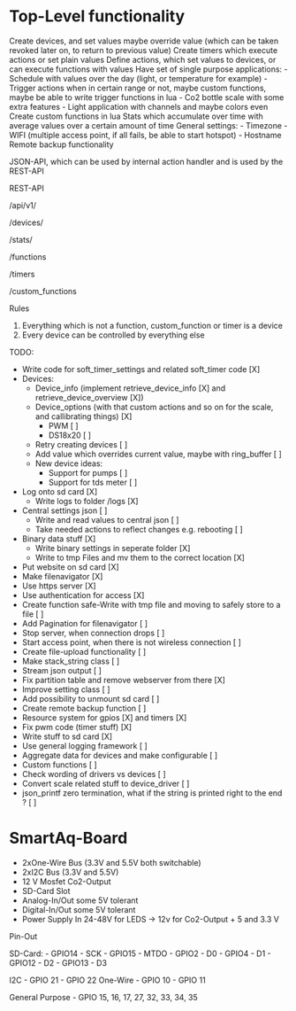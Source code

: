 # Top-Level functionality

Create devices, and set values maybe override value (which can be taken revoked later on, to return to previous value)
Create timers which execute actions or set plain values
Define actions, which set values to devices, or can execute functions with values
Have set of single purpose applications:
    - Schedule with values over the day (light, or temperature for example)
    - Trigger actions when in certain range or not, maybe custom functions, maybe be able to write trigger functions in lua
    - Co2 bottle scale with some extra features
    - Light application with channels and maybe colors even
Create custom functions in lua
Stats which accumulate over time with average values over a certain amount of time
General settings:
    - Timezone
    - WIFI (multiple access point, if all fails, be able to start hotspot)
    - Hostname
Remote backup functionality

JSON-API, which can be used by internal action handler and is used by the REST-API

REST-API

/api/v1/

<!-- All Drivers -->
/devices/
<!-- Stats, Devicevalues every x-seconds -->
/stats/
<!-- Functions, which control devices -->
/functions
<!-- -->
/timers
<!-- Custom functions, which also control devices -->
/custom_functions

Rules

1. Everything which is not a function, custom_function or timer is a device
2. Every device can be controlled by everything else

TODO:

- Write code for soft_timer_settings and related soft_timer code [X]
- Devices:
    - Device_info (implement retrieve_device_info [X] and retrieve_device_overview [X])
    - Device_options (with that custom actions and so on for the scale, and callibrating things) [X]
        - PWM  [ ]
        - DS18x20 [ ]
    - Retry creating devices [ ]
    - Add value which overrides current value, maybe with ring_buffer [ ]
    - New device ideas:
        - Support for pumps [ ]
        - Support for tds meter [ ]
- Log onto sd card [X]
    - Write logs to folder /logs [X]
- Central settings json [ ]
    - Write and read values to central json [ ]
    - Take needed actions to reflect changes e.g. rebooting [ ]
- Binary data stuff [X]
    - Write binary settings in seperate folder [X]
    - Write to tmp Files and mv them to the correct location [X]
- Put website on sd card [X]
- Make filenavigator [X] 
- Use https server [X]
- Use authentication for access [X]
- Create function safe-Write with tmp file and moving to safely store to a file [ ]
- Add Pagination for filenavigator [ ]
- Stop server, when connection drops [ ]
- Start access point, when there is not wireless connection [ ]
- Create file-upload functionality [ ]
- Make stack_string class [ ]
- Stream json output [ ]
- Fix partition table and remove webserver from there [X]
- Improve setting class [ ]
- Add possibility to unmount sd card [ ]
- Create remote backup function [ ]
- Resource system for gpios [X] and timers [X]
- Fix pwm code (timer stuff) [X]
- Write stuff to sd card [X]
- Use general logging framework [ ]
- Aggregate data for devices and make configurable [ ]
- Custom functions [ ]
- Check wording of drivers vs devices [ ]
- Convert scale related stuff to device_driver [ ]
- json_printf zero termination, what if the string is printed right to the end ? [ ]

# SmartAq-Board

- 2xOne-Wire Bus (3.3V and 5.5V both switchable)
- 2xI2C Bus (3.3V and 5.5V)
- 12 V Mosfet Co2-Output
- SD-Card Slot
- Analog-In/Out some 5V tolerant
- Digital-In/Out some 5V tolerant 
- Power Supply In 24-48V for LEDS -> 12v for Co2-Output + 5 and 3.3 V

Pin-Out

SD-Card:
    - GPIO14 - SCK
    - GPIO15 - MTDO
    - GPIO2 - D0
    - GPIO4 - D1
    - GPIO12 - D2
    - GPIO13 - D3

I2C
    - GPIO 21
    - GPIO 22
One-Wire
    - GPIO 10
    - GPIO 11

General Purpose
    - GPIO 15, 16, 17, 27, 32, 33, 34, 35
